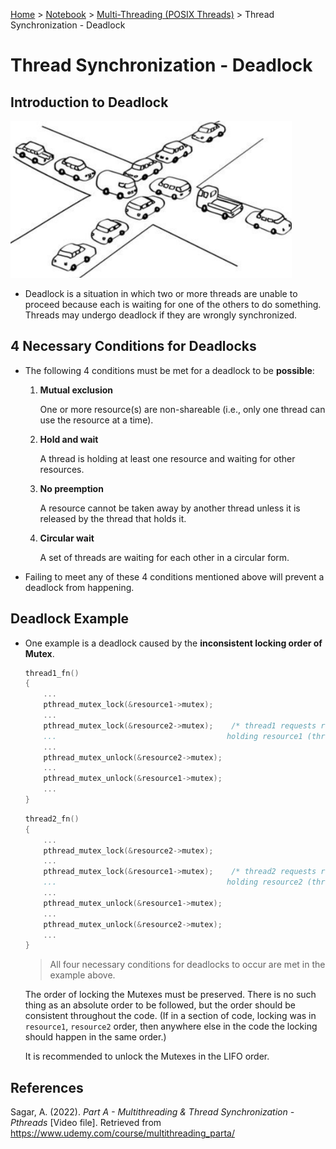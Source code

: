 <a href="../../">Home</a> > <a href="../notebook">Notebook</a> > <a href="./">Multi-Threading (POSIX Threads)</a> > Thread Synchronization - Deadlock

# Thread Synchronization - Deadlock



## Introduction to Deadlock



<img src="./img/deadlock.png" alt="deadlock" width="450">



* Deadlock is a situation in which two or more threads are unable to proceed because each is waiting for one of the others to do something. Threads may undergo deadlock if they are wrongly synchronized.

  

## 4 Necessary Conditions for Deadlocks

* The following 4 conditions must be met for a deadlock to be **possible**:

  1. **Mutual exclusion**

     One or more resource(s) are non-shareable (i.e., only one thread can use the resource at a time).

  2. **Hold and wait**

     A thread is holding at least one resource and waiting for other resources.

  3. **No preemption**

     A resource cannot be taken away by another thread unless it is released by the thread that holds it.

  4. **Circular wait**

     A set of threads are waiting for each other in a circular form.

* Failing to meet any of these 4 conditions mentioned above will prevent a deadlock from happening.



## Deadlock Example

* One example is a deadlock caused by the **inconsistent locking order of Mutex**.

  ```c
  thread1_fn()
  {
      ...
      pthread_mutex_lock(&resource1->mutex);
      ...
      pthread_mutex_lock(&resource2->mutex);	/* thread1 requests resource2 held by thread2 while
      ... 									   holding resource1 (thread1 is blocked) */
      ...
      pthread_mutex_unlock(&resource2->mutex);
      ...
      pthread_mutex_unlock(&resource1->mutex);
      ...
  }
  ```

  ```c
  thread2_fn()
  {
      ...
      pthread_mutex_lock(&resource2->mutex);
      ...
      pthread_mutex_lock(&resource1->mutex);	/* thread2 requests resource1 held by thread1 while
      ... 									   holding resource2 (thread2 is blocked) */
      ...
      pthread_mutex_unlock(&resource1->mutex);
      ...
      pthread_mutex_unlock(&resource2->mutex);
      ...
  }
  ```

  > All four necessary conditions for deadlocks to occur are met in the example above.

  The order of locking the Mutexes must be preserved. There is no such thing as an absolute order to be followed, but the order should be consistent throughout the code. (If in a section of code, locking was in `resource1`, `resource2` order, then anywhere else in the code the locking should happen in the same order.)

  It is recommended to unlock the Mutexes in the LIFO order.






## References

Sagar, A. (2022). *Part A - Multithreading & Thread Synchronization - Pthreads* [Video file]. Retrieved from  https://www.udemy.com/course/multithreading_parta/

